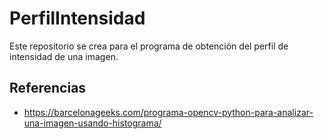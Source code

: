 # PerfilIntensidad
Este repositorio se crea para el programa de obtención del perfil de intensidad de una imagen.

## Referencias
- https://barcelonageeks.com/programa-opencv-python-para-analizar-una-imagen-usando-histograma/
